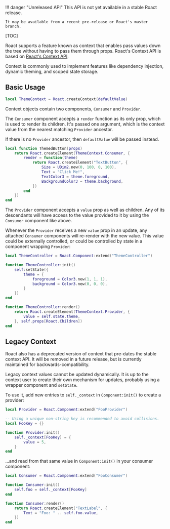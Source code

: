 !!! danger "Unreleased API"
	This API is not yet available in a stable Roact release.

	It may be available from a recent pre-release or Roact's master branch.

[TOC]

Roact supports a feature known as context that enables pass values down the tree without having to pass them through props. Roact's Context API is based on [React's Context API](https://reactjs.org/docs/context.html).

Context is commonly used to implement features like dependency injection, dynamic theming, and scoped state storage.

## Basic Usage
```lua
local ThemeContext = Roact.createContext(defaultValue)
```

Context objects contain two components, `Consumer` and `Provider`.

The `Consumer` component accepts a `render` function as its only prop, which is used to render its children. It's passed one argument, which is the context value from the nearest matching `Provider` ancestor.

If there is no `Provider` ancestor, then `defaultValue` will be passed instead.

```lua
local function ThemedButton(props)
	return Roact.createElement(ThemeContext.Consumer, {
		render = function(theme)
			return Roact.createElement("TextButton", {
				Size = UDim2.new(0, 100, 0, 100),
				Text = "Click Me!",
				TextColor3 = theme.foreground,
				BackgroundColor3 = theme.background,
			})
		end
	})
end
```

The `Provider` component accepts a `value` prop as well as children. Any of its descendants will have access to the value provided to it by using the `Consumer` component like above.

Whenever the `Provider` receives a new `value` prop in an update, any attached `Consumer` components will re-render with the new value. This value could be externally controlled, or could be controlled by state in a component wrapping `Provider`:

```lua
local ThemeController = Roact.Component:extend("ThemeController")

function ThemeController:init()
	self:setState({
		theme = {
			foreground = Color3.new(1, 1, 1),
			background = Color3.new(0, 0, 0),
		}
	})
end

function ThemeController:render()
	return Roact.createElement(ThemeContext.Provider, {
		value = self.state.theme,
	}, self.props[Roact.Children])
end
```

## Legacy Context
Roact also has a deprecated version of context that pre-dates the stable context API. It will be removed in a future release, but is currently maintained for backwards-compatibility.

Legacy context values cannot be updated dynamically. It is up to the context user to create their own mechanism for updates, probably using a wrapper component and `setState`.

To use it, add new entries to `self._context` in `Component:init()` to create a provider:

```lua
local Provider = Roact.Component:extend("FooProvider")

-- Using a unique non-string key is recommended to avoid collisions.
local FooKey = {}

function Provider:init()
	self._context[FooKey] = {
		value = 5,
	}
end
```

...and read from that same value in `Component:init()` in your consumer component:

```lua
local Consumer = Roact.Component:extend("FooConsumer")

function Consumer:init()
	self.foo = self._context[FooKey]
end

function Consumer:render()
	return Roact.createElement("TextLabel", {
		Text = "Foo: " .. self.foo.value,
	})
end
```